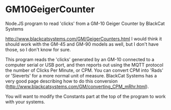 # GM10GeigerCounter
Node.JS program to read 'clicks' from a GM-10 Geiger Counter by BlackCat Systems

http://www.blackcatsystems.com/GM/GeigerCounters.html
I would think it should work with the GM-45 and GM-90 models as well, but I don't have those, so I don't know for sure.

This program reads the 'clicks' generated by an GM-10 connected to a computer serial or USB port, and then reports out using the MQTT protocol the number of Clicks Per Minute, or CPM.  You can convert CPM into 'Rads' or 'Sieverts' for a more normal unit of measure.  BlackCat Systems has a very good page describing how to do this conversion (http://www.blackcatsystems.com/GM/converting_CPM_mRhr.html).

You will want to modify the Constants part at the top of the program to work with your systems.
